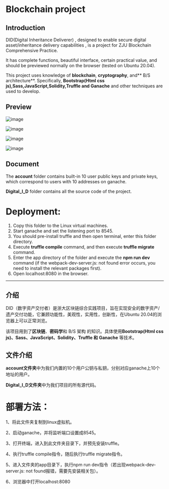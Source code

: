 # Blockchain project

## Introduction
DID(Digital Inheritance Deliverer) , designed to enable secure digital asset/inheritance delivery capabilities , is a project for ZJU Blockchain Comprehensive Practice.

It has complete functions, beautiful interface, certain practical value, and should be previewed normally on the browser (tested on Ubuntu 20.04).

This project uses knowledge of **blockchain**, **cryptography**, and** B/S architecture**. Specifically, **Bootstrap(Html css js),Sass,JavaScript,Solidity,Truffle and Ganache** and other techniques are used to develop.

## Preview


![image](https://github.com/1mocat/Blockchain-project/assets/91671140/af3ebc9c-5d7c-44ef-b9f8-9202bd817dd4)

![image](https://github.com/1mocat/Blockchain-project/assets/91671140/fa67dd34-57fd-4489-9315-583cb74ca831)

![image](https://github.com/1mocat/Blockchain-project/assets/91671140/f2d8a55d-43d6-4c3a-ab44-23a37c2ef116)

![image](https://github.com/1mocat/Blockchain-project/assets/91671140/2bed969c-f4a1-4461-a0e8-a25d47d1e697)


## Document 
The **account** folder contains built-in 10 user public keys and private keys, which correspond to users with 10 addresses on ganache.

**Digital_I_D** folder contains all the source code of the project.

# Deployment:
1. Copy this folder to the Linux virtual machines.
2. Start ganache and set the listening port to 8545.
3. You should pre-install truffle and then open terminal, enter this folder directory.
4. Execute **truffle compile** command, and then execute **truffle migrate** command.
5. Enter the app directory of the folder and execute the **npm run dev** command (if the webpack-dev-server.js: not found error occurs, you need to install the relevant packages first).
6. Open localhost:8080 in the browser.

---
## 介绍
DID（数字资产交付者）是浙大区块链综合实践项目，旨在实现安全的数字资产/遗产交付功能，它兼顾功能性，美观性，实用性，创新性，在Ubuntu 20.04的浏览器上可以正常浏览。

该项目用到了**区块链**、**密码学**和 B/S 架构 的知识。具体使用**Bootstrap(Html css js)、Sass、JavaScript、Solidity、Truffle 和 Ganache** 等技术。

## 文件介绍

**account文件夹**中为我们内置的10个用户公钥与私钥，分别对应ganache上10个地址的用户。

**Digital_I_D文件夹**中为我们项目的所有源代码。

# 部署方法：

1、将此文件夹复制到linux虚拟机。

2、启动ganache，并将监听端口设置成8545。

3、打开终端，进入到此文件夹目录下，并预先安装truffle。

4、执行truffle compile指令，随后执行truffle migrate指令。

5、进入文件夹的app目录下，执行npm run dev指令（若出现webpack-dev-server.js: not found报错，需要先安装相关包）。

6、浏览器中打开localhost:8080     
